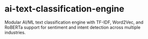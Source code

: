 # ai-text-classification-engine
Modular AI/ML text classification engine with TF-IDF, Word2Vec, and RoBERTa support for sentiment and intent detection across multiple industries.
